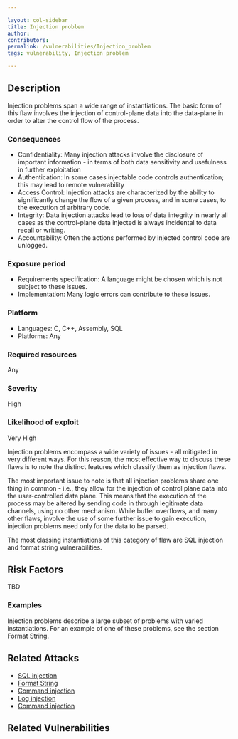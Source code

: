 ```yaml
---

layout: col-sidebar
title: Injection problem
author: 
contributors: 
permalink: /vulnerabilities/Injection_problem
tags: vulnerability, Injection problem

---
```


## Description

Injection problems span a wide range of instantiations. The basic form of this flaw involves the injection of control-plane data into the data-plane in order to alter the control flow of the process. 

### Consequences

- Confidentiality: Many injection attacks involve the disclosure of important information - in terms of both data sensitivity and usefulness in further exploitation
- Authentication: In some cases injectable code controls authentication; this may lead to remote vulnerability
- Access Control: Injection attacks are characterized by the ability to significantly change the flow of a given process, and in some cases, to the execution of arbitrary code.
- Integrity: Data injection attacks lead to loss of data integrity in nearly all cases as the control-plane data injected is always incidental to data recall or writing.
- Accountability: Often the actions performed by injected control code are unlogged.

### Exposure period

- Requirements specification: A language might be chosen which is not subject to these issues. 
- Implementation: Many logic errors can contribute to these issues.

### Platform

- Languages: C, C++, Assembly, SQL
- Platforms: Any

### Required resources

Any

### Severity

High

### Likelihood of exploit

Very High

Injection problems encompass a wide variety of issues - all mitigated in very different ways. For this reason, the most effective way to discuss these flaws is to note the distinct features which classify them as injection flaws.

The most important issue to note is that all injection problems share one thing in common - i.e., they allow for the injection of control plane data into the user-controlled data plane. This means that the execution of the process may be altered by sending code in through legitimate data channels, using no other mechanism. While buffer overflows, and many other flaws, involve the use of some further issue to gain execution, injection problems need only for the data to be parsed.

The most classing instantiations of this category of flaw are SQL injection and format string vulnerabilities.


## Risk Factors

TBD

### Examples

Injection problems describe a large subset of problems with varied instantiations. For an example of one of these problems, see the section Format String.

## Related Attacks

- [SQL injection](../attacks/SQL_Injection)
- [Format String](../attacks/Format_string_attack)
- [Command injection](../attacks/Command_Injection)
- [Log injection](../attacks/Log_Injection)
- [Command injection](../attacks/Command_Injection)

## Related Vulnerabilities

